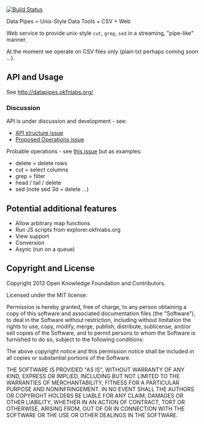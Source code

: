 [![Build
Status](https://travis-ci.org/okfn/datapipes.png)](https://travis-ci.org/okfn/datapipes)

Data Pipes = Unix-Style Data Tools + CSV + Web

Web service to provide unix-style `cut`, `grep`, `sed` in a streaming, "pipe-like" manner.

At the moment we operate on CSV files only (plain txt perhaps coming soon ...).

## API and Usage

See <http://datapipes.okfnlabs.org/>

### Discussion

API is under discussion and development - see:

* [API structure issue](https://github.com/okfn/datapipes/issues/2)
* [Proposed Operations issue](https://github.com/okfn/datapipes/issues/9)

Probable operations - see [this issue](https://github.com/okfn/datapipes/issues/9) but as examples:

* delete = delete rows
* cut = select columns
* grep = filter
* head / tail / delete
* sed (note sed 3d = delete ...)


## Potential additional features

* Allow arbitrary map functions
* Run JS scripts from explorer.okfnlabs.org
* View support
* Conversion
* Async (run on a queue)

## Copyright and License

Copyright 2013 Open Knowledge Foundation and Contributors.

Licensed under the MIT license:

Permission is hereby granted, free of charge, to any person obtaining a copy
of this software and associated documentation files (the "Software"), to deal
in the Software without restriction, including without limitation the rights
to use, copy, modify, merge, publish, distribute, sublicense, and/or sell
copies of the Software, and to permit persons to whom the Software is
furnished to do so, subject to the following conditions:

The above copyright notice and this permission notice shall be included in
all copies or substantial portions of the Software.

THE SOFTWARE IS PROVIDED "AS IS", WITHOUT WARRANTY OF ANY KIND, EXPRESS OR
IMPLIED, INCLUDING BUT NOT LIMITED TO THE WARRANTIES OF MERCHANTABILITY,
FITNESS FOR A PARTICULAR PURPOSE AND NONINFRINGEMENT. IN NO EVENT SHALL THE
AUTHORS OR COPYRIGHT HOLDERS BE LIABLE FOR ANY CLAIM, DAMAGES OR OTHER
LIABILITY, WHETHER IN AN ACTION OF CONTRACT, TORT OR OTHERWISE, ARISING FROM,
OUT OF OR IN CONNECTION WITH THE SOFTWARE OR THE USE OR OTHER DEALINGS IN
THE SOFTWARE.


